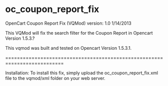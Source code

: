 oc_coupon_report_fix
====================

OpenCart Coupon Report Fix (VQMod)
version: 1.0
1/14/2013

This VQMod will fix the search filter for the Coupon Report in Opencart Version 1.5.3.?

This vqmod was built and tested on Opencart Version 1.5.3.1.


==========================================================================

Installation:
To install this fix, simply upload the oc_coupon_report_fix.xml file to the vqmod/xml folder on your web server.




